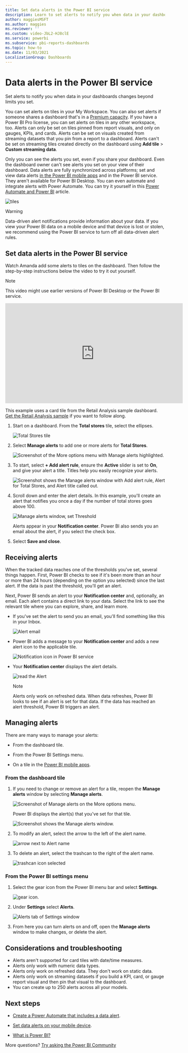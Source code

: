 ```yaml
---
title: Set data alerts in the Power BI service
description: Learn to set alerts to notify you when data in your dashboards changes beyond limits you set in Microsoft Power BI service.
author: maggiesMSFT
ms.author: maggies
ms.reviewer: ''
ms.custom: video-JbL2-HJ8clE
ms.service: powerbi
ms.subservice: pbi-reports-dashboards
ms.topic: how-to
ms.date: 11/03/2021
LocalizationGroup: Dashboards
---
```


# Data alerts in the Power BI service

Set alerts to notify you when data in your dashboards changes beyond limits you set.

You can set alerts on tiles in your My Workspace. You can also set alerts if someone shares a dashboard that's in a [Premium capacity](../enterprise/service-premium-what-is.md). If you have a Power BI Pro license, you can set alerts on tiles in any other workspace, too. Alerts can only be set on tiles pinned from report visuals, and only on gauges, KPIs, and cards. Alerts can be set on visuals created from streaming datasets that you pin from a report to a dashboard. Alerts can't be set on streaming tiles created directly on the dashboard using **Add tile** > **Custom streaming data**.

Only you can see the alerts you set, even if you share your dashboard. Even the dashboard owner can't see alerts you set on your view of their dashboard. Data alerts are fully synchronized across platforms; set and view data alerts [in the Power BI mobile apps](../consumer/mobile/mobile-set-data-alerts-in-the-mobile-apps.md) and in the Power BI service. They aren't available for Power BI Desktop. You can even automate and integrate alerts with Power Automate. You can try it yourself in this [Power Automate and Power BI](../collaborate-share/service-flow-integration.md) article.

![tiles](media/service-set-data-alerts/powerbi-alert-types-new.png)

> [!WARNING]
> Data-driven alert notifications provide information about your data. If you view your Power BI data on a mobile device and that device is lost or stolen, we recommend using the Power BI service to turn off all data-driven alert rules.

## Set data alerts in the Power BI service

Watch Amanda add some alerts to tiles on the dashboard. Then follow the step-by-step instructions below the video to try it out yourself.

> [!NOTE]  
> This video might use earlier versions of Power BI Desktop or the Power BI service.

<iframe width="560" height="315" src="https://www.youtube.com/embed/JbL2-HJ8clE" frameborder="0" allowfullscreen></iframe>

This example uses a card tile from the Retail Analysis sample dashboard. [Get the Retail Analysis sample](sample-retail-analysis.md#get-the-built-in-sample) if you want to follow along.

1. Start on a dashboard. From the **Total stores** tile, select the ellipses.

   ![Total Stores tile](media/service-set-data-alerts/powerbi-card.png)

1. Select **Manage alerts** to add one or more alerts for **Total Stores**.

   ![Screenshot of the More options menu with Manage alerts highlighted.](media/service-set-data-alerts/manage-alerts.png) 

1. To start, select **+ Add alert rule**, ensure the **Active** slider is set to **On**, and give your alert a title. Titles help you easily recognize your alerts.

   ![Screenshot shows the Manage alerts window with Add alert rule, Alert for Total Stores, and Alert title called out.](media/service-set-data-alerts/powerbi-alert-title.png)

1. Scroll down and enter the alert details.  In this example, you'll create an alert that notifies you once a day if the number of total stores goes above 100.

   ![Manage alerts window, set Threshold](media/service-set-data-alerts/power-bi-set-alert-details.png)

    Alerts appear in your **Notification center**. Power BI also sends you an email about the alert, if you select the check box.

1. Select **Save and close**.

## Receiving alerts

When the tracked data reaches one of the thresholds you've set, several things happen. First, Power BI checks to see if it's been more than an hour or more than 24 hours (depending on the option you selected) since the last alert. If the data is past the threshold, you'll get an alert.

Next, Power BI sends an alert to your **Notification center** and, optionally, an email. Each alert contains a direct link to your data. Select the link to see the relevant tile where you can explore, share, and learn more.  

* If you've set the alert to send you an email, you'll find something like this in your Inbox.

   ![Alert email](media/service-set-data-alerts/powerbi-alerts-email.png)

* Power BI adds a message to your **Notification center** and adds a new alert icon to the applicable tile.

   ![Notification icon in Power BI service](media/service-set-data-alerts/powerbi-alert-notifications.png)

* Your **Notification center** displays the alert details.

    ![read the Alert](media/service-set-data-alerts/powerbi-alert-notification.png)

   > [!NOTE]
   > Alerts only work on refreshed data. When data refreshes, Power BI looks to see if an alert is set for that data. If the data has reached an alert threshold, Power BI triggers an alert.

## Managing alerts

There are many ways to manage your alerts:

* From the dashboard tile.

* From the Power BI Settings menu.

* On a tile in the [Power BI mobile apps](../consumer/mobile/mobile-set-data-alerts-in-the-mobile-apps.md).

### From the dashboard tile

1. If you need to change or remove an alert for a tile, reopen the **Manage alerts** window by selecting **Manage alerts**.

   ![Screenshot of Manage alerts on the More options menu.](media/service-set-data-alerts/manage-alerts.png) 

    Power BI displays the alert(s) that you've set for that tile.

    ![Screenshot shows the Manage alerts window.](media/service-set-data-alerts/powerbi-see-alerts.png)

1. To modify an alert, select the arrow to the left of the alert name.

    ![arrow next to Alert name](media/service-set-data-alerts/powerbi-see-alerts-arrow.png)

1. To delete an alert, select the trashcan to the right of the alert name.

      ![trashcan icon selected](media/service-set-data-alerts/powerbi-see-alerts-delete.png)

### From the Power BI settings menu

1. Select the gear icon from the Power BI menu bar and select **Settings**.

    ![gear icon](media/service-set-data-alerts/powerbi-gear-icon.png).

1. Under **Settings** select **Alerts**.

    ![Alerts tab of Settings window](media/service-set-data-alerts/powerbi-alert-settings.png)

1. From here you can turn alerts on and off, open the **Manage alerts** window to make changes, or delete the alert.

## Considerations and troubleshooting

* Alerts aren't supported for card tiles with date/time measures.
* Alerts only work with numeric data types.
* Alerts only work on refreshed data. They don't work on static data.
* Alerts only work on streaming datasets if you build a KPI, card, or gauge report visual and then pin that visual to the dashboard.
* You can create up to 250 alerts across all your models.

## Next steps

* [Create a Power Automate that includes a data alert](../collaborate-share/service-flow-integration.md).

* [Set data alerts on your mobile device](../consumer/mobile/mobile-set-data-alerts-in-the-mobile-apps.md).

* [What is Power BI?](../fundamentals/power-bi-overview.md)

More questions? [Try asking the Power BI Community](https://community.powerbi.com/)
